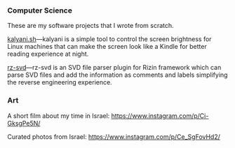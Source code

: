 ### Computer Science

These are my software projects that I wrote from scratch.

[kalyani.sh](github.com/officialcjunior/kalyani)—kalyani is a simple tool to control the screen
brightness for Linux machines that can make the screen look like a Kindle for better reading experience at night.

[rz-svd](github.com/officialcjunior/rz-svd)—rz-svd is an SVD file parser plugin for Rizin framework which can parse SVD files and add the
information as comments and labels simplifying the reverse engineering experience.

### Art

A short film about my time in Israel: https://www.instagram.com/p/Ci-GksgPe5N/

Curated photos from Israel: https://www.instagram.com/p/Ce_SgFovHd2/